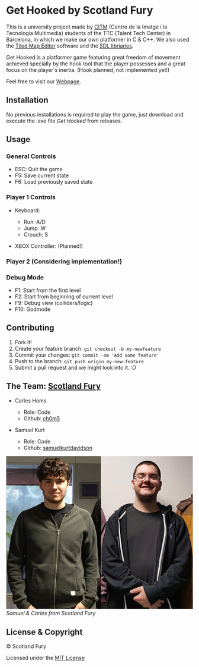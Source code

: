 # Get Hooked by Scotland Fury
This is a university project made by [CITM](https://www.citm.upc.edu/ing/) (Centre de la Imatge i la Tecnologia Multimedia) students of the TTC (Talent Tech Center) in Barcelona, in which we make our own platformer in C & C++. We also used the [Tiled Map Editor](https://www.mapeditor.org/) software and the [SDL libriaries](https://www.libsdl.org/).

Get Hooked is a platformer game featuring great freedom of movement achieved specially by the hook tool that the player possesses and a great focus on the player's inertia. (Hook planned, not implemented yet!)

Feel free to visit our [Webpage](https://scotland-fury.github.io/Hook_Platformer/).

## Installation
No previous installations is required to play the game, just download and execute the .exe file *Get Hooked* from releases.

## Usage
### General Controls
- ESC: Quit the game
- F5: Save current state
- F6: Load previously saved state

### Player 1 Controls
- Keyboard:
	- Run: A/D
	- Jump: W
	- Crouch: S
	
- XBOX Controller: (Planned!)

### Player 2 (Considering implementation!)

### Debug Mode
- F1: Start from the first level
- F2: Start from beginning of current level
- F9: Debug view (colliders/logic)
- F10: Godmode

## Contributing
1. Fork it!
2. Create your feature branch: `git checkout -b my-newfeature`
3. Commit your changes: `git commit -am 'Add some
feature'`
4. Push to the branch: `git push origin my-new-feature`
5. Submit a pull request and we might look into it. :D

## The Team: [Scotland Fury](https://github.com/Scotland-Fury)
* Carles Homs 
  * Role: Code
  * Github: [ch0m5](https://github.com/ch0m5)

* Samuel Kurt
  * Role: Code
  * Github: [samuelkurtdavidson](https://github.com/samuelkurtdavidson)

![Team Photo](https://raw.githubusercontent.com/Scotland-Fury/Hook_Platformer/master/Wiki%20Material/Team_Photo.png)
*Samuel & Carles from Scotland Fury*

## License & Copyright 

© Scotland Fury

Licensed under the [MIT License](LICENSE)

